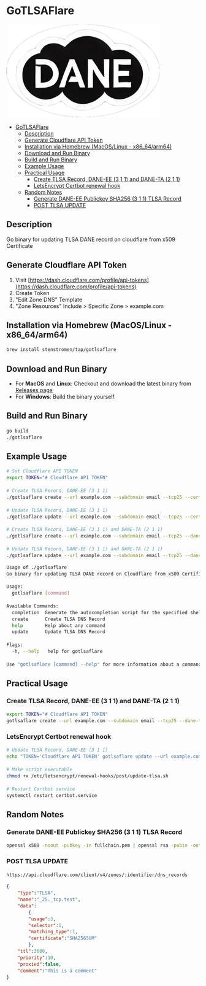# GoTLSAFlare

![GoTLSAFlare](./gotlsaflare.webp)

- [GoTLSAFlare](#gotlsaflare)
  - [Description](#description)
  - [Generate Cloudflare API Token](#generate-cloudflare-api-token)
  - [Installation via Homebrew (MacOS/Linux - x86\_64/arm64)](#installation-via-homebrew-macoslinux---x86_64arm64)
  - [Download and Run Binary](#download-and-run-binary)
  - [Build and Run Binary](#build-and-run-binary)
  - [Example Usage](#example-usage)
  - [Practical Usage](#practical-usage)
    - [Create TLSA Record, DANE-EE (3 1 1) and DANE-TA (2 1 1)](#create-tlsa-record-dane-ee-3-1-1-and-dane-ta-2-1-1)
    - [LetsEncrypt Certbot renewal hook](#letsencrypt-certbot-renewal-hook)
  - [Random Notes](#random-notes)
    - [Generate DANE-EE Publickey SHA256 (3 1 1) TLSA Record](#generate-dane-ee-publickey-sha256-3-1-1-tlsa-record)
    - [POST TLSA UPDATE](#post-tlsa-update)

## Description

Go binary for updating TLSA DANE record on cloudflare from x509 Certificate

## Generate Cloudflare API Token

1. Visit [https://dash.cloudflare.com/profile/api-tokens](https://dash.cloudflare.com/profile/api-tokens)
2. Create Token
3. "Edit Zone DNS" Template
4. "Zone Resources" Include > Specific Zone > example.com

## Installation via Homebrew (MacOS/Linux - x86_64/arm64)

```bash
brew install stenstromen/tap/gotlsaflare
```

## Download and Run Binary

- For **MacOS** and **Linux**: Checkout and download the latest binary from [Releases page](https://github.com/Stenstromen/gotlsaflare/releases/latest/)
- For **Windows**: Build the binary yourself.

## Build and Run Binary

```bash
go build
./gotlsaflare
```

## Example Usage

```bash
# Set Cloudflare API TOKEN
export TOKEN="# Cloudflare API TOKEN"

# Create TLSA Record, DANE-EE (3 1 1)
./gotlsaflare create --url example.com --subdomain email --tcp25 --cert path/to/certificate.pem

# Update TLSA Record, DANE-EE (3 1 1)
./gotlsaflare update --url example.com --subdomain email --tcp25 --cert path/to/certificate.pem

# Create TLSA Record, DANE-EE (3 1 1) and DANE-TA (2 1 1)
./gotlsaflare create --url example.com --subdomain email --tcp25 --dane-ta --cert path/to/fullchain.pem

# Update TLSA Record, DANE-EE (3 1 1) and DANE-TA (2 1 1)
./gotlsaflare update --url example.com --subdomain email --tcp25 --dane-ta --cert path/to/fullchain.pem
```

```bash
Usage of ./gotlsaflare
Go binary for updating TLSA DANE record on Cloudflare from x509 Certificate.

Usage:
  gotlsaflare [command]

Available Commands:
  completion  Generate the autocompletion script for the specified shell
  create      Create TLSA DNS Record
  help        Help about any command
  update      Update TLSA DNS Record

Flags:
  -h, --help   help for gotlsaflare

Use "gotlsaflare [command] --help" for more information about a command.
```

## Practical Usage

### Create TLSA Record, DANE-EE (3 1 1) and DANE-TA (2 1 1)

```bash
export TOKEN="# Cloudflare API TOKEN"
gotlsaflare create --url example.com --subdomain email --tcp25 --dane-ta --cert path/to/fullchain.pem
```

### LetsEncrypt Certbot renewal hook

```bash
# Update TLSA Record, DANE-EE (3 1 1)
echo "TOKEN='Cloudflare API TOKEN' gotlsaflare update --url example.com --subdomain email --tcp25 --cert path/to/fullchain.pem" >> /etc/letsencrypt/renewal-hooks/post/update-tlsa.sh

# Make script executable
chmod +x /etc/letsencrypt/renewal-hooks/post/update-tlsa.sh

# Restart Certbot service
systemctl restart certbot.service
```

## Random Notes

### Generate DANE-EE Publickey SHA256 (3 1 1) TLSA Record

```bash
openssl x509 -noout -pubkey -in fullchain.pem | openssl rsa -pubin -outform DER 2>/dev/null | sha256sum
```

### POST TLSA UPDATE

`https://api.cloudflare.com/client/v4/zones/:identifier/dns_records`

```json
{
    "type":"TLSA",
    "name":"_25._tcp.test",
    "data":
        {
        "usage":3,
        "selector":1,
        "matching_type":1,
        "certificate":"SHA256SUM"
        },
    "ttl":3600,
    "priority":10,
    "proxied":false,
    "comment":"This is a comment"
}
```
